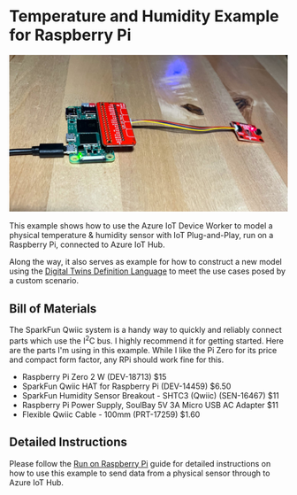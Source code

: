 # Temperature and Humidity Example for Raspberry Pi

![RPi Zero 2W with SHTC3](/docs/images/thrpi.jpg)

This example shows how to use the Azure IoT Device Worker to
model a physical temperature & humidity sensor with IoT Plug-and-Play, 
run on a Raspberry Pi, connected to Azure IoT Hub.

Along the way, it also serves as example for how to construct a new
model using the [Digital Twins Definition Language](https://github.com/Azure/opendigitaltwins-dtdl)
to meet the use cases posed by a custom scenario.

## Bill of Materials

The SparkFun Qwiic system is a handy way to quickly and reliably connect parts which use
the I<sup>2</sup>C bus. I highly recommend it for getting started. Here are the parts I'm using in this
example. While I like the Pi Zero for its price and compact form factor, any RPi should 
work fine for this.

* Raspberry Pi Zero 2 W (DEV-18713) $15
* SparkFun Qwiic HAT for Raspberry Pi (DEV-14459) $6.50
* SparkFun Humidity Sensor Breakout - SHTC3 (Qwiic) (SEN-16467) $11
* Raspberry Pi Power Supply, SoulBay 5V 3A Micro USB AC Adapter $11
* Flexible Qwiic Cable - 100mm (PRT-17259) $1.60

## Detailed Instructions

Please follow the [Run on Raspberry Pi](/docs/RunOnRPi.md) guide for detailed instructions on how
to use this example to send data from a physical sensor through to Azure IoT Hub.